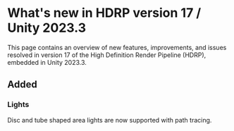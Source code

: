 # What's new in HDRP version 17 / Unity 2023.3

This page contains an overview of new features, improvements, and issues resolved in version 17 of the High Definition Render Pipeline (HDRP), embedded in Unity 2023.3.

## Added

### Lights

Disc and tube shaped area lights are now supported with path tracing.
